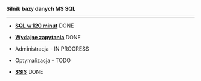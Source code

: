 **Silnik bazy danych MS SQL**

---------------------------------------------------------------------------------------------------------

-  **[SQL w 120 minut](https://github.com/toskpl/MS-SQL/tree/master/kursysql/SQL%20w%20120%20minut)** DONE

- **[Wydajne zapytania](https://github.com/toskpl/MS-SQL/tree/master/kursysql/Wydajne%20Zapytania)** DONE

- Administracja - IN PROGRESS

- Optymalizacja - TODO

- **[SSIS](https://github.com/toskpl/MS-SQL/tree/master/kursysql/SSIS)** DONE
